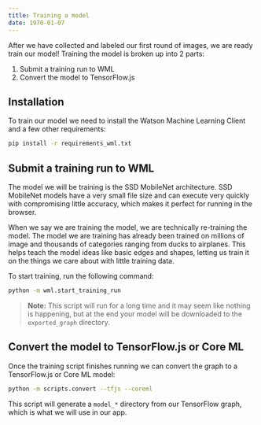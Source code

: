 ```yaml
---
title: Training a model
date: 1970-01-07
---
```

After we have collected and labeled our first round of images, we are ready train our model! Training the model is broken up into 2 parts:
1. Submit a training run to WML
2. Convert the model to TensorFlow.js

## Installation
To train our model we need to install the Watson Machine Learning Client and a few other requirements:
```bash
pip install -r requirements_wml.txt
```

## Submit a training run to WML
The model we will be training is the SSD MobileNet architecture. SSD MobileNet models have a very small file size and can execute very quickly with compromising little accuracy, which makes it perfect for running in the browser.

When we say we are training the model, we are technically re-training the model. The model we are training has already been trained on millions of image and thousands of categories ranging from ducks to airplanes. This helps teach the model ideas like basic edges and shapes, letting us train it on the things we care about with little training data.

To start training, run the following command:
```bash
python -m wml.start_training_run
```
> **Note:** This script will run for a long time and it may seem like nothing is happening, but at the end your model will be downloaded to the `exported_graph` directory.

## Convert the model to TensorFlow.js or Core ML
Once the training script finishes running we can convert the graph to a TensorFlow.js or Core ML model:
```bash
python -m scripts.convert --tfjs --coreml
```
This script will generate a `model_*` directory from our TensorFlow graph, which is what we will use in our app.

